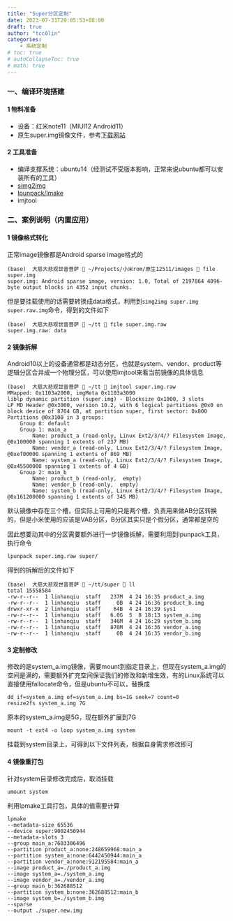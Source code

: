 ```yaml
---
title: "Super分区定制"
date: 2023-07-31T20:05:53+08:00
draft: true
author: "tcc0lin"
categories:
    - 系统定制
# toc: true
# autoCollapseToc: true
# math: true
---
```


### 一、编译环境搭建
#### 1 物料准备
- 设备：红米note11（MIUI12 Android11）
- 原生super.img镜像文件，参考[下载网站](https://xiaomifirmwareupdater.com/miui/selenes/)
#### 2 工具准备
- 编译支撑系统：ubuntu14（经测试不受版本影响，正常来说ubuntu都可以安装所有的工具）
- [simg2img](https://github.com/anestisb/android-simg2img)
- [lpunpack/lmake](https://github.com/LonelyFool/lpunpack_and_lpmake)
- imjtool
### 二、案例说明（内置应用）
#### 1 镜像格式转化
正常image镜像都是Android sparse image格式的
```shell
(base)  大慈大悲观世音菩萨  ~/Projects/小米rom/原生12511/images  file super.img
super.img: Android sparse image, version: 1.0, Total of 2197864 4096-byte output blocks in 4352 input chunks.
```
但是要挂载使用的话需要转换成data格式，利用到`simg2img super.img super.raw.img`命令，得到的文件如下
```shell 
(base)  大慈大悲观世音菩萨  ~/tt  file super.img.raw
super.img.raw: data
```
#### 2 镜像拆解
Android10以上的设备通常都是动态分区，也就是system、vendor、product等逻辑分区合并成一个物理分区，可以使用imjtool来看当前镜像的具体信息
```
(base)  大慈大悲观世音菩萨  ~/tt  imjtool super.img.raw
MMapped: 0x1103a2000, imgMeta 0x1103a3000
liblp dynamic partition (super.img) - Blocksize 0x1000, 3 slots
LP MD Header @0x3000, version 10.2, with 6 logical partitions @0x0 on block device of 8704 GB, at partition super, first sector: 0x800
Partitions @0x3100 in 3 groups:
	Group 0: default
	Group 1: main_a
		Name: product_a (read-only, Linux Ext2/3/4/? Filesystem Image, @0x100000 spanning 1 extents of 237 MB)
		Name: vendor_a (read-only, Linux Ext2/3/4/? Filesystem Image, @0xef00000 spanning 1 extents of 869 MB)
		Name: system_a (read-only, Linux Ext2/3/4/? Filesystem Image, @0x45500000 spanning 1 extents of 4 GB)
	Group 2: main_b
		Name: product_b (read-only,  empty)
		Name: vendor_b (read-only,  empty)
		Name: system_b (read-only, Linux Ext2/3/4/? Filesystem Image, @0x161200000 spanning 1 extents of 345 MB)
```
默认镜像中存在三个槽，但实际上可用的只是两个槽，负责用来做AB分区转换的，但是小米使用的应该是VAB分区，B分区其实只是个假分区，通常都是空的

因此想要动其中的分区需要额外进行一步镜像拆解，需要利用到lpunpack工具，执行命令
```shell
lpunpack super.img.raw super/
```
得到的拆解后的文件如下
```shell
(base)  大慈大悲观世音菩萨  ~/tt/super  ll
total 15558584
-rw-r--r--  1 linhanqiu  staff   237M  4 24 16:35 product_a.img
-rw-r--r--  1 linhanqiu  staff     0B  4 24 16:36 product_b.img
drwxr-xr-x  2 linhanqiu  staff    64B  4 24 16:39 sys1
-rw-r--r--  1 linhanqiu  staff   6.0G  5  8 18:13 system_a.img
-rw-r--r--  1 linhanqiu  staff   346M  4 24 16:29 system_b.img
-rw-r--r--  1 linhanqiu  staff   870M  4 24 16:36 vendor_a.img
-rw-r--r--  1 linhanqiu  staff     0B  4 24 16:35 vendor_b.img
```
#### 3 定制修改
修改的是system_a.img镜像，需要mount到指定目录上，但现在system_a.img的空间是满的，需要额外扩充空间保证我们的修改和新增生效，有的Linux系统可以直接使用fallocate命令，但是ubuntu不可以，替换成
```shell
dd if=system_a.img of=system_a.img bs=1G seek=7 count=0
resize2fs system_a.img 7G
```
原本的system_a.img是5G，现在额外扩展到7G
```
mount -t ext4 -o loop system_a.img system
```
挂载到system目录上，可得到以下文件列表，根据自身需求修改即可
#### 4 镜像重打包
针对system目录修改完成后，取消挂载
```shell
umount system
```          
利用lpmake工具打包，具体的值需要计算 
```
lpmake 
--metadata-size 65536 
--device super:9002450944 
--metadata-slots 3 
--group main_a:7603306496 
--partition product_a:none:248659968:main_a 
--partition system_a:none:6442450944:main_a 
--partition vendor_a:none:912195584:main_a 
--image product_a=./product_a.img 
--image system_a=./system_a.img 
--image vendor_a=./vendor_a.img 
--group main_b:362688512 
--partition system_b:none:362688512:main_b 
--image system_b=./system_b.img 
--sparse 
--output ./super.new.img
```